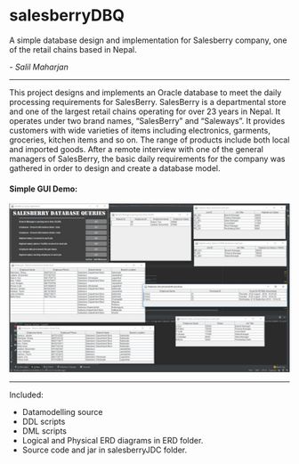 # salesberryDBQ
A simple database design and implementation for Salesberry company, one of the retail chains based in Nepal.

*- Salil Maharjan*

***


This project designs and implements an Oracle database to meet the daily processing requirements for SalesBerry. SalesBerry is a departmental store and one of the largest retail chains operating for over 23 years in Nepal. It operates under two brand names, “SalesBerry” and “Saleways”. It provides customers with wide varieties of items including electronics, garments, groceries, kitchen items and so on. The range of products include both local and imported goods. After a remote interview with one of the general managers of SalesBerry, the basic daily requirements for the company was gathered in order to design and create a database model. 


#### Simple GUI Demo:

![alt text](./GUI_Demo.jpg "GUI Demo")

---

Included:

* Datamodelling source
* DDL scripts
* DML scripts
* Logical and Physical ERD diagrams in ERD folder.
* Source code and jar in salesberryJDC folder.

